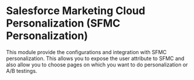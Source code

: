 # Salesforce Marketing Cloud Personalization (SFMC Personalization)

This module provide the configurations and integration with SFMC personalization. This allows you to expose the user attribute to SFMC and also allow you to choose pages on which you want to do personalization or A/B testings.
